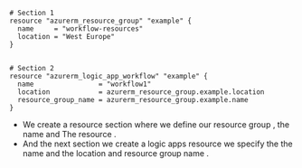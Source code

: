 ```
# Section 1
resource "azurerm_resource_group" "example" {
  name     = "workflow-resources"
  location = "West Europe"
}


# Section 2
resource "azurerm_logic_app_workflow" "example" {
  name                = "workflow1"
  location            = azurerm_resource_group.example.location
  resource_group_name = azurerm_resource_group.example.name
}

```

* We create a resource section where we define our resource group , the name and The resource .
* And the next section we create a logic apps resource we specify the the name and the location and 
resource group name . 
